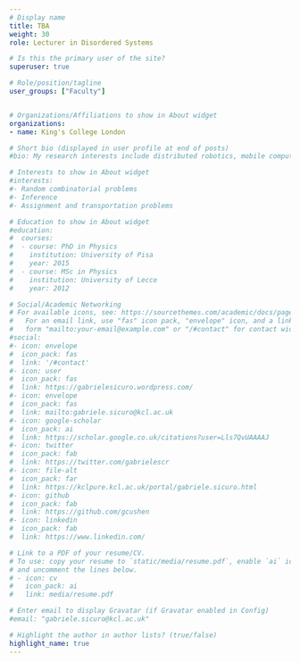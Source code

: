 ```yaml
---
# Display name
title: TBA
weight: 30
role: Lecturer in Disordered Systems

# Is this the primary user of the site?
superuser: true

# Role/position/tagline
user_groups: ["Faculty"]


# Organizations/Affiliations to show in About widget
organizations:
- name: King's College London

# Short bio (displayed in user profile at end of posts)
#bio: My research interests include distributed robotics, mobile computing and programmable matter.

# Interests to show in About widget
#interests:
#- Random combinatorial problems
#- Inference
#- Assignment and transportation problems

# Education to show in About widget
#education:
#  courses:
#  - course: PhD in Physics
#    institution: University of Pisa
#    year: 2015
#  - course: MSc in Physics
#    institution: University of Lecce
#    year: 2012

# Social/Academic Networking
# For available icons, see: https://sourcethemes.com/academic/docs/page-builder/#icons
#   For an email link, use "fas" icon pack, "envelope" icon, and a link in the
#   form "mailto:your-email@example.com" or "/#contact" for contact widget.
#social:
#- icon: envelope
#  icon_pack: fas
#  link: '/#contact'
#- icon: user
#  icon_pack: fas
#  link: https://gabrielesicuro.wordpress.com/
#- icon: envelope
#  icon_pack: fas
#  link: mailto:gabriele.sicuro@kcl.ac.uk
#- icon: google-scholar
#  icon_pack: ai
#  link: https://scholar.google.co.uk/citations?user=Lls7QvUAAAAJ
#- icon: twitter
#  icon_pack: fab
#  link: https://twitter.com/gabrielescr
#- icon: file-alt
#  icon_pack: far
#  link: https://kclpure.kcl.ac.uk/portal/gabriele.sicuro.html
#- icon: github
#  icon_pack: fab
#  link: https://github.com/gcushen
#- icon: linkedin
#  icon_pack: fab
#  link: https://www.linkedin.com/

# Link to a PDF of your resume/CV.
# To use: copy your resume to `static/media/resume.pdf`, enable `ai` icons in `params.toml`,
# and uncomment the lines below.
# - icon: cv
#   icon_pack: ai
#   link: media/resume.pdf

# Enter email to display Gravatar (if Gravatar enabled in Config)
#email: "gabriele.sicuro@kcl.ac.uk"

# Highlight the author in author lists? (true/false)
highlight_name: true
---
```

